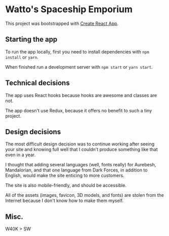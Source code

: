 # Watto's Spaceship Emporium

This project was bootstrapped with [Create React App](https://github.com/facebook/create-react-app).

## Starting the app
To run the app locally, first you need to install dependencies with `npm install` or `yarn`.

When finished run a development server with `npm start` or `yarn start`.

## Technical decisions

The app uses React hooks because hooks are awesome and classes are not.

The app doesn't use Redux, because it offers no benefit to such a tiny project.

## Design decisions

The most difficult design decision was to continue working after seeing your site and knowing full well that I couldn't produce something like that even in a year.

I thought that adding several languages (well, fonts really) for Aurebesh, Mandalorian, and that one language from Dark Forces, in addition to English, would make the site enticing to more customers.

The site is also mobile-friendly, and should be accessible.

All of the assets (images, favicon, 3D models, and fonts) are stolen from the Internet because I don't know how to make them myself.

## Misc.

W40K > SW
